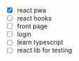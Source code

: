 -[x] react pwa
-[ ] react hooks
-[ ] front page 
-[ ] login
-[ ] learn typescript
-[ ] react lib for testing
